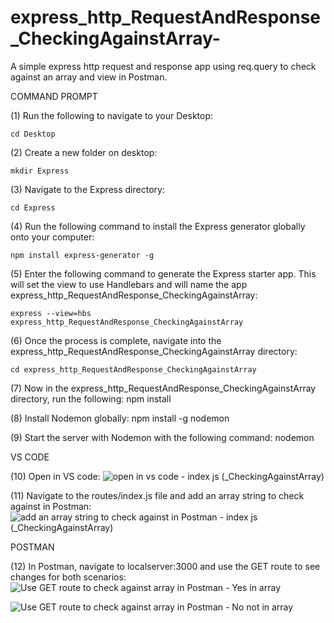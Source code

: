 # express_http_RequestAndResponse_CheckingAgainstArray-
A simple express http request and response app using req.query to check against an array and view in Postman. 

COMMAND PROMPT

(1) Run the following to navigate to your Desktop: 

    cd Desktop

(2) Create a new folder on desktop: 

    mkdir Express

(3) Navigate to the Express directory: 

    cd Express

(4) Run the following command to install the Express generator globally onto your computer: 

    npm install express-generator -g

(5) Enter the following command to generate the Express starter app. This will set the view to use Handlebars and will name the app express_http_RequestAndResponse_CheckingAgainstArray: 

    express --view=hbs express_http_RequestAndResponse_CheckingAgainstArray 

(6) Once the process is complete, navigate into the express_http_RequestAndResponse_CheckingAgainstArray directory: 

    cd express_http_RequestAndResponse_CheckingAgainstArray  

(7) Now in the express_http_RequestAndResponse_CheckingAgainstArray directory, run the following: npm install

(8) Install Nodemon globally: npm install -g nodemon

(9) Start the server with Nodemon with the following command: nodemon

VS CODE

(10) Open in VS code: ![open in vs code - index js (_CheckingAgainstArray)](https://user-images.githubusercontent.com/35668707/67612946-801dcf80-f75c-11e9-9033-8ebe0cb683a3.JPG)


(11) Navigate to the routes/index.js file and add an array string to check against in Postman: ![add an array string to check against in Postman - index js (_CheckingAgainstArray)](https://user-images.githubusercontent.com/35668707/67612956-9a57ad80-f75c-11e9-9c99-4cd18d318043.JPG)


POSTMAN

(12) In Postman, navigate to localserver:3000 and use the GET route to see changes for both scenarios:
![Use GET route to check against array in Postman - Yes in array](https://user-images.githubusercontent.com/35668707/67612992-05a17f80-f75d-11e9-875f-32dc8767872c.JPG)

![Use GET route to check against array in Postman - No not in array](https://user-images.githubusercontent.com/35668707/67613013-38e40e80-f75d-11e9-81bd-5526b7f914e2.JPG)



